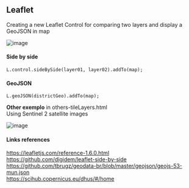 ## Leaflet
Creating a new Leaflet Control for comparing two layers and display a GeoJSON in map

![image](https://github.com/monteiroluana/leaflet-side-by-side/blob/master/imgs/image.png)

#### Side by side
```
L.control.sideBySide(layer01, layer02).addTo(map);
```

#### GeoJSON
```
L.geoJSON(districtGeo).addTo(map);
```

**Other exemplo** in others-tileLayers.html  
Using Sentinel 2 satellite images 

![image](https://github.com/monteiroluana/leaflet-side-by-side/blob/master/imgs/others_tileLayers.png)


#### Links references
https://leafletjs.com/reference-1.6.0.html  
https://github.com/digidem/leaflet-side-by-side  
https://github.com/tbrugz/geodata-br/blob/master/geojson/geojs-53-mun.json  
https://scihub.copernicus.eu/dhus/#/home
